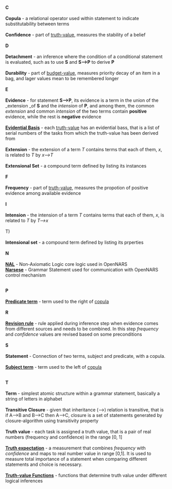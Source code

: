 **C**
<br/><br/>
**Copula** - a relational operator used within statement to indicate substitutability between terms
<br/><br/>
**Confidence** - part of [truth-value](https://github.com/opennars/opennars/wiki/Truth-Value:-Definition-and-Examples), measures the stability of a belief
<br/><br/>
**D**
<br/><br/>
**Detachment** - an inference where the condition of a conditional statement is evaluated, such as to use **S** and **S-->P** to derive **P**
<br/><br/>
**Durability** - part of [budget-value](https://github.com/opennars/opennars/wiki/Budget-Value), measures priority decay of an item in a bag, and lager values mean to be remembered longer
<br/><br/>
**E**
<br/><br/>
**Evidence** - for statement **S-->P**, its evidence is a term in the union of the _extension _of **S** and the _intension_ of **P**, and among them, the common _extension_ and common _intension_ of the two terms contain **positive** evidence, while the rest is **negative** evidence
<br/><br/>
**[Evidential Basis](https://github.com/opennars/opennars/wiki/Revision-and-Choice-Rules)** - each [truth-value](https://github.com/opennars/opennars/wiki/Truth-Value:-Definition-and-Examples) has an evidential bass, that is a list of serial numbers of the tasks from which the truth-value has been derived from
<br/><br/>
**Extension** - the extension of a term _T_ contains terms that each of them, _x_, is related to _T_ by _x-->T_
<br/><br/>
**Extensional Set** - a compound term defined by listing its instances
<br/><br/>
**F**
<br/><br/>
**Frequency** - part of [truth-value](https://github.com/opennars/opennars/wiki/Truth-Value:-Definition-and-Examples), measures the propotion of positive evidence among available evidence
<br/><br/>
**I**
<br/><br/>
**Intension** - the intension of a term _T_ contains terms that each of them, _x_, is related to _T_ by _T-->x_
<br/><br/>
T)
<br/><br/>
**Intensional set** - a compound term defined by listing its prperties
<br/><br/>
**N**
<br/><br/>
**[NAL](https://github.com/opennars/opennars/wiki/Non-Axiomatic-Logic-(NAL),-Logic-behind-OpenNARS)** - Non-Axiomatic Logic core logic used in OpenNARS <br/>
**[Narsese](https://github.com/opennars/opennars/wiki/Narsese-Grammar,-Language-of-OpenNARS)** - Grammar Statement used for communication with OpenNARS control mechanism
<br /><br />

**P**
<br /><br/>
**[Predicate term](https://github.com/opennars/opennars/wiki/Narsese-Grammar,-Language-of-OpenNARS)** - term used to the right of [copula](https://github.com/opennars/opennars/wiki/Narsese-Grammar,-Language-of-OpenNARS)
<br /><br/>
**R**
<br /><br/>
**[Revision rule](https://github.com/opennars/opennars/wiki/Revision-and-Choice-Rules)** - rule applied during inference step when evidence comes from different sources and needs to be combined. In this step _frequency_ and _confidence_ values are revised based on some preconditions
<br /><br/>
**S**
<br /><br/>
**Statement** - Connection of two terms, subject and predicate, with a copula.
<br /><br/>
**[Subject term](https://github.com/opennars/opennars/wiki/Narsese-Grammar,-Language-of-OpenNARS)** - term used to the left of [copula](https://github.com/opennars/opennars/wiki/Narsese-Grammar,-Language-of-OpenNARS)
<br /><br/>


**T**
<br /><br/>
**Term** - simplest atomic structure within a grammar statement, basically a string of letters in alphabet
<br/><br/>
**Transitive Closure** - given that inheritance (-->) relation is transitive, that is if A-->B and B-->C then A-->C, closure is a set of statements generated by closure-algorithm using transitivity property  
<br/>
**Truth value** - each task is assigned a truth value, that is a pair of real numbers (frequency and confidence) in the range [0, 1]
<br/><br/>
**[Truth expectation](https://github.com/opennars/opennars/wiki/Revision-and-Choice-Rules)** - a measurement that combines _frequency_ with _confidence_ and maps to real number value in range [0,1]. It is used to measure total importance of a statement when comparing different statements and choice is necessary.
<br/><br/>
**[Truth-value Functions](https://github.com/opennars/opennars/wiki/Truth-Functions)** - functions that determine truth value under different logical inferences

